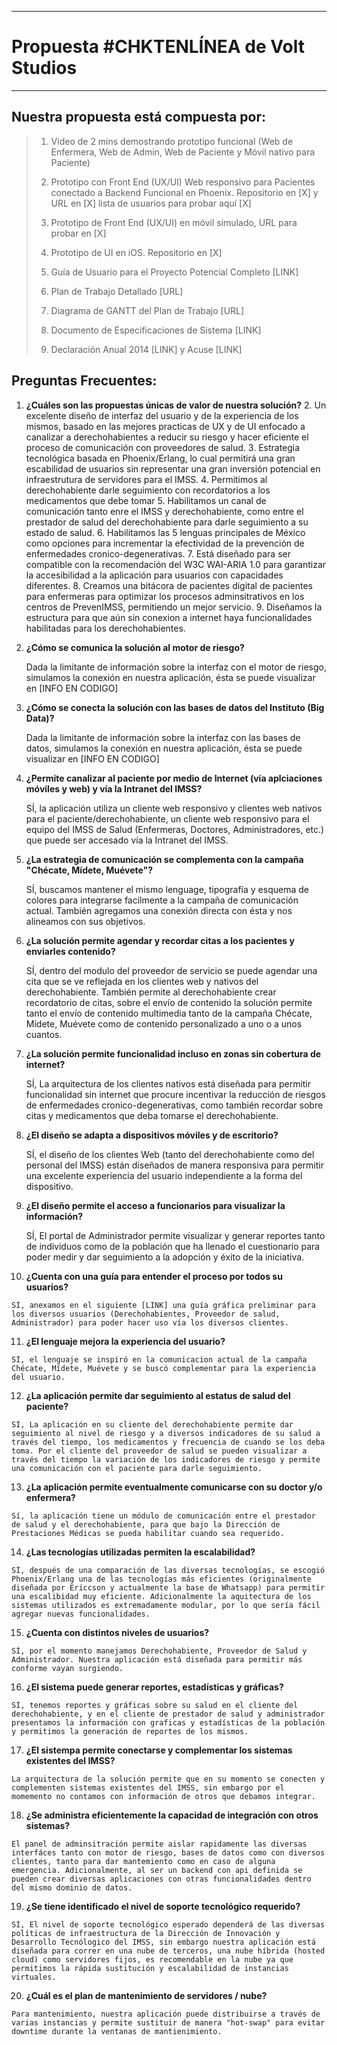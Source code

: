 ----------


Propuesta #CHKTENLÍNEA de Volt Studios
======================================

----------


**Nuestra propuesta está compuesta por:**
-----------------------------------------

> 1. Video de 2 mins demostrando prototipo funcional (Web de Enfermera, Web de Admin, Web de Paciente y Móvil nativo para Paciente)
> 
> 2. Prototipo  con Front End (UX/UI) Web responsivo para Pacientes conectado a Backend Funcional en Phoenix. 
> Repositorio en [X] y URL en [X] lista de usuarios para probar aquí [X]
> 
> 3. Prototipo de Front End (UX/UI) en móvil simulado, URL para probar en [X]
> 
> 4. Prototipo de UI en iOS. Repositorio en [X]
> 
> 5. Guía de Usuario para el Proyecto Potencial Completo [LINK]
> 
> 6. Plan de Trabajo Detallado [URL]
> 
> 7. Diagrama de GANTT del Plan de Trabajo [URL]
> 
> 8. Documento de Especificaciones de Sistema [LINK]
> 
> 9. Declaración Anual 2014 [LINK] y Acuse  [LINK]


**Preguntas Frecuentes:**
-------------------------
 1. **¿Cuáles son las propuestas únicas de valor de nuestra solución?**
	 2. Un excelente diseño de interfaz del usuario y de la experiencia de los mismos, basado en las mejores practicas de UX y de UI enfocado a canalizar a derechohabientes a reducir su riesgo y hacer eficiente el proceso de comunicación con proveedores de salud.
	 3. Estrategia tecnológica basada en Phoenix/Erlang, lo cual permitirá una gran escabilidad de usuarios sin representar una gran inversión potencial en infraestrutura de servidores para el IMSS.
	 4. Permitimos al derechohabiente darle seguimiento con recordatorios a los medicamentos que debe tomar
	 5. Habilitamos un canal de comunicación tanto enre el IMSS y derechohabiente, como entre el prestador de salud del derechohabiente para darle seguimiento a su estado de salud.
	 6. Habilitamos las 5 lenguas principales de México como opciones para incrementar la efectividad de la prevención de enfermedades cronico-degenerativas.
	 7. Está diseñado para ser compatible con la recomendación del W3C WAI-ARIA 1.0 para garantizar la accesibilidad a la aplicación para usuarios con capacidades diferentes.
	 8. Creamos una bitácora de pacientes digital de pacientes para enfermeras para optimizar los procesos adminsitrativos en los centros de PrevenIMSS, permitiendo un mejor servicio.
	 9. Diseñamos la estructura para que aún sin conexion a internet haya funcionalidades habilitadas para los derechohabientes. 
 2. **¿Cómo se comunica la solución al motor de riesgo?**

    Dada la limitante de información sobre la interfaz con el motor de riesgo, simulamos la conexión en nuestra aplicación, ésta se puede visualizar en [INFO EN CODIGO]

 3. **¿Cómo se conecta la solución con las bases de datos del Instituto (Big Data)?**

    Dada la limitante de información sobre la interfaz con las bases de datos, simulamos la conexión en nuestra aplicación, ésta se puede visualizar en [INFO EN CODIGO]

 4. **¿Permite canalizar al paciente por medio de Internet (vía aplciaciones móviles y web) y vía la Intranet del IMSS?**

    SÍ, la aplicación utiliza un cliente web responsivo y clientes web nativos para el paciente/derechohabiente, un cliente web responsivo para el equipo del IMSS de Salud (Enfermeras, Doctores, Administradores, etc.) que puede ser accesado vía la Intranet del IMSS. 

 5. **¿La estrategia de comunicación se complementa con la campaña "Chécate, Mídete, Muévete"?**

    SÍ, buscamos mantener el mismo lenguage, tipografía y esquema de colores para integrarse facilmente a la campaña de comunicación actual. También agregamos una conexión directa con ésta y nos alineamos con sus objetivos.

 6. **¿La solución permite agendar y recordar citas a los pacientes y enviarles contenido?**

    SÍ, dentro del modulo del proveedor de servicio se puede agendar una cita que se ve reflejada en los clientes web y nativos del derechohabiente. También permite al derechohabiente crear recordatorio de citas, sobre el envío de contenido la solución permite tanto el envío de contenido multimedia tanto de la campaña Chécate, Mídete, Muévete como de contenido personalizado a uno o a unos cuantos. 

 7. **¿La solución permite funcionalidad incluso en zonas sin cobertura de internet?**

    SÍ, La arquitectura de los clientes nativos está diseñada para permitir funcionalidad sin internet que procure incentivar la reducción de riesgos de enfermedades cronico-degenerativas, como también recordar sobre citas y medicamentos que deba tomarse el derechohabiente. 

 8. **¿El diseño se adapta a dispositivos móviles y de escritorio?**

    SÍ, el diseño de los clientes Web (tanto del derechohabiente como del personal del IMSS) están diseñados de manera responsiva para permitir una excelente experiencia del usuario independiente a la forma del dispositivo.

 9. **¿El diseño permite el acceso a funcionarios para visualizar la información?**

    SÍ, El portal de Administrador permite visualizar y generar reportes tanto de individuos como de la población que ha llenado el cuestionario para poder medir y dar seguimiento a la adopción y éxito de la iniciativa.

 10. **¿Cuenta con una guía para entender el proceso por todos su usuarios?**

    SÍ, anexamos en el siguiente [LINK] una guía gráfica preliminar para los diversos usuarios (Derechohabientes, Proveedor de salud, Administrador) para poder hacer uso vía los diversos clientes.

 11. **¿El lenguaje mejora la experiencia del usuario?**

    SÍ, el lenguaje se inspiró en la comunicacion actual de la campaña Chécate, Mídete, Muévete y se buscó complementar para la experiencia del usuario. 

 12. **¿La aplicación permite dar seguimiento al estatus de salud del paciente?**

    SÍ, La aplicación en su cliente del derechohabiente permite dar seguimiento al nivel de riesgo y a diversos indicadores de su salud a través del tiempo, los medicamentos y frecuencia de cuando se los deba toma. Por el cliente del proveedor de salud se pueden visualizar a través del tiempo la variación de los indicadores de riesgo y permite una comunicación con el paciente para darle seguimiento. 

 13. **¿La aplicación permite eventualmente comunicarse con su doctor y/o enfermera?**

    Sí, la aplicación tiene un módulo de comunicación entre el prestador de salud y el derechohabiente, para que bajo la Dirección de Prestaciones Médicas se pueda habilitar cuando sea requerido.

 14. **¿Las tecnologías utilizadas permiten la escalabilidad?**

    SÍ, después de una comparación de las diversas tecnologías, se escogió Phoenix/Erlang una de las tecnologías más eficientes (originalmente diseñada por Ericcson y actualmente la base de Whatsapp) para permitir una escalibidad muy eficiente. Adicionalmente la aquitectura de los sistemas utilizados es extremadamente modular, por lo que sería fácil agregar nuevas funcionalidades.

 15. **¿Cuenta con distintos niveles de usuarios?**

    SÍ, por el momento manejamos Derechohabiente, Proveedor de Salud y Administrador. Nuestra aplicación está diseñada para permitir más conforme vayan surgiendo.

 16. **¿El sistema puede generar reportes, estadísticas y gráficas?**

    SÍ, tenemos reportes y gráficas sobre su salud en el cliente del derechohabiente, y en el cliente de prestador de salud y administrador presentamos la información con graficas y estadísticas de la población y permitimos la generación de reportes de los mismos.

 17. **¿El sistempa permite conectarse y complementar los sistemas existentes del IMSS?**

    La arquitectura de la solución permite que en su momento se conecten y complementen sistemas existentes del IMSS, sin embargo por el momemento no contamos con información de otros que debamos integrar. 

 18. **¿Se administra eficientemente la capacidad de integración con otros sistemas?**

    El panel de adminsitración permite aislar rapidamente las diversas interfáces tanto con motor de riesgo, bases de datos como con diversos clientes, tanto para dar mantemiento como en caso de alguna emergencia. Adicionalmente, al ser un backend con api definida se pueden crear diversas aplicaciones con otras funcionalidades dentro del mismo dominio de datos.

 19. **¿Se tiene identificado el nivel de soporte tecnológico requerido?**

    SÍ, El nivel de soporte tecnológico esperado dependerá de las diversas políticas de infraestructura de la Dirección de Innovación y Desarrollo Tecnólogico del IMSS, sin embargo nuestra aplicación está diseñada para correr en una nube de terceros, una nube híbrida (hosted cloud) como servidores fijos, es recomendable en la nube ya que permitimos la rápida sustitución y escalabilidad de instancias virtuales.

 20. **¿Cuál es el plan de mantenimiento de servidores / nube?**

    Para mantenimiento, nuestra aplicación puede distribuirse a través de varias instancias y permite sustituir de manera "hot-swap" para evitar downtime durante la ventanas de mantienimiento. 



